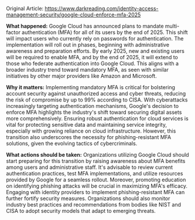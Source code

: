 Original Article: https://www.darkreading.com/identity-access-management-security/google-cloud-enforce-mfa-2025

**What happened:**
Google Cloud has announced plans to mandate multi-factor authentication (MFA) for all of its users by the end of 2025. This shift will impact users who currently rely on passwords for authentication. The implementation will roll out in phases, beginning with administrative awareness and preparation efforts. By early 2025, new and existing users will be required to enable MFA, and by the end of 2025, it will extend to those who federate authentication into Google Cloud. This aligns with a broader industry trend toward mandatory MFA, as seen with similar initiatives by other major providers like Amazon and Microsoft.

**Why it matters:**
Implementing mandatory MFA is critical for bolstering account security against unauthorized access and cyber threats, reducing the risk of compromise by up to 99% according to CISA. With cyberattacks increasingly targeting authentication mechanisms, Google's decision to enforce MFA highlights the industry's shift toward securing digital assets more comprehensively. Ensuring robust authentication for cloud services is vital for protecting sensitive data and maintaining service integrity, especially with growing reliance on cloud infrastructure. However, this transition also underscores the necessity for phishing-resistant MFA solutions, given the evolving tactics of cybercriminals.

**What actions should be taken:**
Organizations utilizing Google Cloud should start preparing for this transition by raising awareness about MFA benefits among users and administrative staff. It's advisable to review current authentication practices, test MFA implementations, and utilize resources provided by Google for a seamless rollout. Moreover, promoting education on identifying phishing attacks will be crucial in maximizing MFA's efficacy. Engaging with identity providers to implement phishing-resistant MFA can further fortify security measures. Organizations should also monitor industry best practices and recommendations from bodies like NIST and CISA to adopt security models that adapt to emerging threats.
